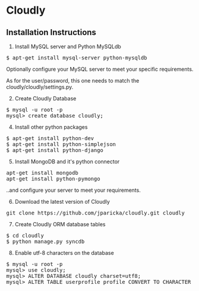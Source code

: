 Cloudly
=======

Installation Instructions
-------------------------

1) Install MySQL server and Python MySQLdb

<pre>
$ apt-get install mysql-server python-mysqldb
</pre>

Optionally configure your MySQL server to meet your specific requirements.

As for the user/password, this one needs to match the cloudly/cloudly/settings.py.

2) Create Cloudly Database

<pre>
$ mysql -u root -p
mysql> create database cloudly;
</pre>


4) Install other python packages

<pre>
$ apt-get install python-dev 
$ apt-get install python-simplejson 
$ apt-get install python-django
</pre>

5) Install MongoDB and it's python connector

<pre>
apt-get install mongodb
apt-get install python-pymongo
</pre>

..and configure your server to meet your requirements.

6) Download the latest version of Cloudly

<pre>
git clone https://github.com/jparicka/cloudly.git cloudly
</pre>

7) Create Cloudly ORM database tables

<pre>
$ cd cloudly
$ python manage.py syncdb
</pre>


8) Enable utf-8 characters on the database

<pre>
$ mysql -u root -p
mysql> use cloudly;
mysql> ALTER DATABASE cloudly charset=utf8;
mysql> ALTER TABLE userprofile_profile CONVERT TO CHARACTER SET utf8 COLLATE utf8_general_ci;
</pre>
